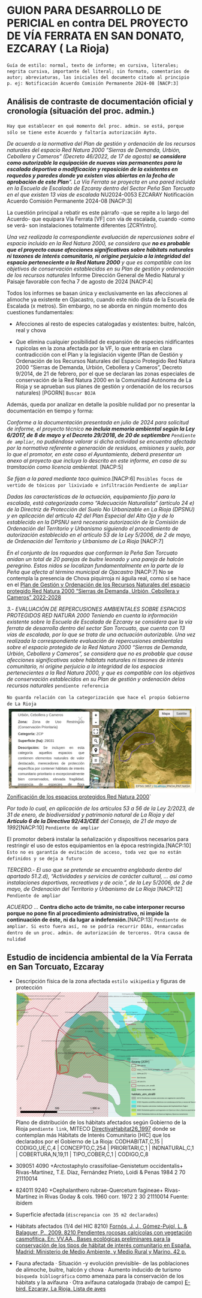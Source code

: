 # GUION PARA DESARROLLO DE PERICIAL en contra DEL PROYECTO DE VÍA FERRATA EN SAN DONATO, EZCARAY ( La Rioja)

    
    Guía de estilo: normal, texto de informe; en cursiva, literales; negrita cursiva, importante del literal; sin formato, comentarios de autor; abreviaturas, las iniciales del documento citado al principio p. ej: Notificación Acuerdo Comisión Permanente 2024-08 [NACP:3]


## Análisis de contraste de documentación oficial y cronología (situación del proc. admin.)
`Hay que establecer en qué momento del proc. admin. se está, porque sólo se tiene este Acuerdo y faltaría autorización Ayto.`
    
*De acuerdo a la normativa del Plan de gestión y ordenación de los recursos naturales del espacio Red Natura 2000 “Sierras de Demanda, Urbión, Cebollera y Cameros” (Decreto 46/2022, de 17 de agosto) **se considera como autorizable la equipación de nuevas vías permanentes para la escalada deportiva o modificación y reposición de la existentes en roquedos y paredes donde ya existen vías abiertas en la fecha de aprobación de este Plan**”. La Vía Ferrata se proyecta en una pared incluida en la Escuela de Escalada de Ezcaray dentro del Sector Peña San Torcuato en el que existen 13 vías de escalada* NU2024-0053 EZCARAY Notificación Acuerdo Comisión Permanente 2024-08 [NACP:3]

La cuestión principal a rebatir es este párrafo -que se repite a lo largo del Acuerdo- que equipara Vía Ferrata [VF] con vía de escalada, cuando -como se verá- son instalaciones totalmente diferentes [ZCRYintro].

*Una vez realizada la correspondiente evaluación de repercusiones sobre el espacio incluido en la Red Natura 2000, se considera que **no es probable que el proyecto cause afecciones significativas sobre hábitats naturales ni taxones de interés comunitario, ni origine perjuicio a la integridad del espacio perteneciente a la Red Natura 2000** y que es compatible con los objetivos de conservación establecidos en su Plan de gestión y ordenación de los recursos naturales* Informe Dirección General de Medio Natural y Paisaje favorable con fecha 7 de agosto de 2024 [NACP:4]

Todos los informes se basan única y exclusivamente en las afecciones al alimoche ya existente en Ojacastro, cuando este nido dista de la Escuela de Escalada (x metros). Sin embargo, no se aborda en ningún momento dos cuestiones fundamentales:

- Afecciones al resto de especies catalogadas y existentes: buitre, halcón, real y chova

- Que elimina cualquier posibilidad de expansión de especies nidificantes rupícolas en la zona afectada por la VF, lo que entraría en clara contradicción con el Plan y la legislación vigente (Plan de Gestión y Ordenación de los Recursos Naturales del Espacio Protegido Red Natura 2000 “Sierras de Demanda, Urbión, Cebollera y Cameros”, Decreto 9/2014, de 21 de febrero, por el que se declaran las zonas especiales de conservación de la Red Natura 2000 en la Comunidad Autónoma de La Rioja y se aprueban sus planes de gestión y ordenación de los recursos naturales) [PGORN] `Buscar BOJA`


Además, queda por analizar en detalle la posible nulidad por no presentar la documentación en tiempo y forma:

*Conforme a la documentación presentada en julio de 2024 para solicitud de informe, el proyecto técnico **no incluía memoria ambiental según la Ley 6/2017, de 8 de mayo y el Decreto 29/2018, de 20 de septiembre** `Pendiente de ampliar`, no pudiéndose valorar si dicha actividad se encuentra afectada por la normativa referente a generación de residuos, emisiones y suelo, por lo que el promotor, en este caso el Ayuntamiento, deberá presentar un anexo al proyecto que incluya lo descrito en este informe, en caso de su tramitación como licencia ambiental.* [NACP:5]

*Se fijan a la pared mediante taco químico.*[NACP:6] `Posibles focos de vertido de tóxicos por lixiviado e infiltración` `Pendiente de ampliar`


*Dadas las características de la actuación, equipamiento fijo para la escalada, está categorizada como “Adecuación Naturalista” (artículo 24 e) de la Directriz de Protección del Suelo No Urbanizable en La Rioja (DPSNU) y en aplicación del artículo 42 del Plan Especial del Alto Oja y de lo establecido en la DPSNU será necesaria autorización de la Comisión de Ordenación del Territorio y Urbanismo siguiendo el procedimiento de autorización establecido en el artículo 53 de la Ley 5/2006, de 2 de mayo, de Ordenación del Territorio y Urbanismo de La Rioja*
[NACP:7]

*En el conjunto de los roquedos que conforman la Peña San Torcuato anidan un total de 20 parejas de buitre leonado y una pareja de halcón peregrino. Estos nidos se localizan fundamentalmente en la parte de la Peña que afecta al término municipal de Ojacastro* [NACP:7] No se contempla la presencia de Chova piquirroja ni águila real, como sí se hace en el  [Plan de Gestión y Ordenación de los Recursos Naturales del espacio protegido Red Natura 2000 “Sierras de Demanda, Urbión, Cebollera y Cameros” 2022-2028](https://www.larioja.org/larioja-client/cm/medio-ambiente/images?idMmedia=1474353)

*3.- EVALUACIÓN DE REPERCUSIONES AMBIENTALES SOBRE ESPACIOS PROTEGIDOS RED NATURA 2000 Teniendo en cuenta la información existente sobre la Escuela de Escalada de Ezcaray se considera que la vía ferrata de desarrolla dentro del sector San Torcuato, que cuenta con 13 vías de escalada, por lo que se trata de una actuación autorizable. Una vez realizada la correspondiente evaluación de repercusiones ambientales sobre el espacio protegido de la Red Natura 2000 “Sierras de Demanda, Urbión, Cebollera y Cameros”, se considera que no es probable que cause afecciones significativas sobre hábitats naturales ni taxones de interés comunitario, ni origine perjuicio a la integridad de los espacios pertenecientes a la Red Natura 2000, y que es compatible con los objetivos de conservación establecidos en su Plan de gestión y ordenación delos recursos naturales* `pendiente referencia`

`No guarda relación con la categorización que hace el propio Gobierno de La Rioja`
![Zona de Uso Restringido (Conservación Prioritaria)](imagen.png) [Zonificación de los espacios protegidos Red Natura 2000](https://www.iderioja.larioja.org/vct/index.php?c=47496a336776647131624c53664b347253372b7457413d3d)`

*Por todo lo cual, en aplicación de los artículos 53 a 56 de la Ley 2/2023, de 31 de enero, de biodiversidad y patrimonio natural de La Rioja y del **Artículo 6 de la Directiva 92/43/CEE** del Consejo, de 21 de mayo de 1992*[NACP:10] `Pendiente de ampliar`

El promotor deberá instalar la señalización y dispositivos necesarios para restringir el uso de estos equipamientos en la época restringida.[NACP:10] `Esto no es garantía de evitación de acceso, toda vez que no están definidos y se deja a futuro`

*TERCERO.- El uso que se pretende se encuentra englobado dentro del apartado 51.2.d), “Actividades y servicios de carácter cultural, … así como instalaciones deportivas, recreativas y de ocio.”, de la Ley 5/2006, de 2 de mayo, de Ordenación del Territorio y Urbanismo de La Rioja* [NACP:12] `Pendiente de ampliar`

*ACUERDO*
*...*
**Contra dicho acto de trámite, no cabe interponer recurso porque no pone fin al procedimiento administrativo, ni impide la continuación de éste, ni da lugar a indefensión.**[NACP:13] `Pendiente de ampliar. Si esto fuera así, no se podría recurrir DIAs, enmarcadas dentro de un proc. admin. de autorización de terceros. Otra causa de nulidad`

## Estudio de incidencia ambiental de la Vía Ferrata en San Torcuato, Ezcaray

- Descripción física de la zona afectada `estilo wikipedia` y figuras de protección 
![Distribución de las diferentes figuras de protección y hábitats](image-1.png)
Plano de distribución de los hábitats afectados según Gobierno de la Rioja `pendiente link`, MITECO [DirectivaHabitat26_1997](https://www.miteco.gob.es/es/biodiversidad/servicios/banco-datos-naturaleza/informacion-disponible/habitat_descargas_2.html#26-la-rioja) donde se contemplan más Hábitats de Interés Comunitario [HIC] que los declarados por el Gobierno de La Rioja:
CODHABITAT,C,15	| CODIGO_UE,C,4	| CONCEPTO,C,254 | PRIORITARI,C,1 | INDNATURAL,C,1 | COBERTURA,N,19,11 | TIPO_COBER,C,1 | CODIGO,C,8

- 309051	4090	+Arctostaphylo crassifoliae-Genistetum occidentalis+ Rivas-Martínez, T.E. Díaz, Fernández Prieto, Loidi & Penas 1984 2 70 	21110014	

- 824011	9240	+Cephalanthero rubrae-Quercetum fagineae+ Rivas-Martínez in Rivas Goday & cols. 1960 corr. 1972	2 30 21110014	Fuente: ibidem
															
- Superficie afectada (`discrepancia con 35 m2 declarados`)

- Hábitats afectados (1/4 del HIC 8210) [Fornós, J. J., Gómez-Pujol, L. & Balaguer, P., 2009. 8210 Pendientes rocosas calcícolas con vegetación casmofítica. En: VV.AA., Bases ecológicas preliminares para la conservación de los tipos de hábitat de interés comunitario en España. Madrid: Ministerio de Medio Ambiente, y Medio Rural y Marino. 42 p.](https://www.miteco.gob.es/content/dam/miteco/es/biodiversidad/temas/espacios-protegidos/8210_tcm30-196873.pdf)


- Fauna afectada
    · Situación -y evolución previsible- de las poblaciones de alimoche, buitre, halcón y chova
    · Aumento inducido de turismo `búsqueda bibliográfica` como amenaza para la conservación de los hábitats y la avifauna
    · Otra avifauna catalogada (trabajo de campo) [E-bird. Ezcaray, La Rioja. Lista de aves](https://ebird.org/hotspot/L9537794/bird-list)




